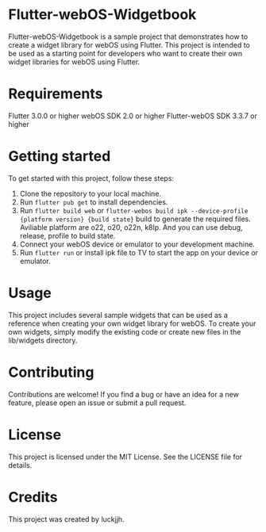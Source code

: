 # Flutter-webOS-Widgetbook
Flutter-webOS-Widgetbook is a sample project that demonstrates how to create a widget library for webOS using Flutter. This project is intended to be used as a starting point for developers who want to create their own widget libraries for webOS using Flutter.

# Requirements
Flutter 3.0.0 or higher
webOS SDK 2.0 or higher
Flutter-webOS SDK 3.3.7 or higher
# Getting started
To get started with this project, follow these steps:

1. Clone the repository to your local machine.
2. Run `flutter pub get` to install dependencies.
3. Run `flutter build web` or `flutter-webos build ipk --device-profile {platform version} {build state}` build to generate the required files. Aviliable platform are o22, o20, o22n, k8lp. And you can use debug, release, profile to build state.
4. Connect your webOS device or emulator to your development machine.
5. Run `flutter run` or install ipk file to TV to start the app on your device or emulator.
# Usage
This project includes several sample widgets that can be used as a reference when creating your own widget library for webOS. To create your own widgets, simply modify the existing code or create new files in the lib/widgets directory.

# Contributing
Contributions are welcome! If you find a bug or have an idea for a new feature, please open an issue or submit a pull request.

# License
This project is licensed under the MIT License. See the LICENSE file for details.

# Credits
This project was created by luckjjh.
